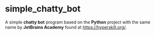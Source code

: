 # simple_chatty_bot

A simple **chatty bot** program based on the **Python** project with the same name by **JetBrains Academy** found at https://hyperskill.org/.
